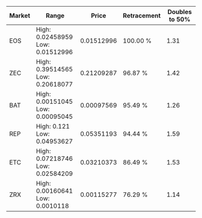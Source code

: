 | Market | Range | Price| Retracement | Doubles to 50% |
| --- | --- | --- | --- | --- |
| EOS | High: 0.02458959<br />Low: 0.01512996 | 0.01512996 | 100.00 % | 1.31 |
| ZEC | High: 0.39514565<br />Low: 0.20618077 | 0.21209287 | 96.87 % | 1.42 |
| BAT | High: 0.00151045<br />Low: 0.00095045 | 0.00097569 | 95.49 % | 1.26 |
| REP | High: 0.121<br />Low: 0.04953627 | 0.05351193 | 94.44 % | 1.59 |
| ETC | High: 0.07218746<br />Low: 0.02584209 | 0.03210373 | 86.49 % | 1.53 |
| ZRX | High: 0.00160641<br />Low: 0.0010118 | 0.00115277 | 76.29 % | 1.14 |
